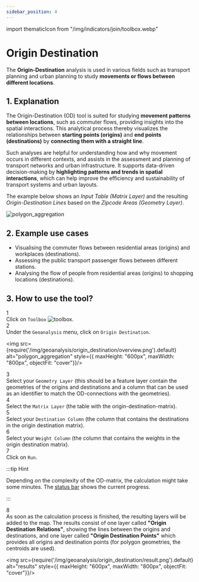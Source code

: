 ```yaml
---
sidebar_position: 4
---
```


import thematicIcon from "/img/indicators/join/toolbox.webp"

# Origin Destination

The **Origin-Destination** analysis is used in various fields such as transport planning and urban planning to study **movements or flows between different locations**.

## 1. Explanation

The Origin-Destination (OD) tool is suited for studying **movement patterns between locations**, such as commuter flows, providing insights into the spatial interactions. This analytical process thereby visualizes the relationships between **starting points (origins)** and **end points (destinations)** by **connecting them with a straight line**. 

Such analyses are helpful for understanding how and why movement occurs in different contexts, and assists in the assessment and planning of transport networks and urban infrastructure. It supports data-driven decision-making by **highlighting patterns and trends in spatial interactions**, which can help improve the efficiency and sustainability of transport systems and urban layouts.

The example below shows an *Input Table (Matrix Layer)* and the resulting *Origin-Destination Lines* based on the *Zipcode Areas (Geometry Layer)*.

<div style={{ display: 'flex', flexDirection: 'column', alignItems: 'center'}}>
  <img src={require('/img/geoanalysis/origin_destination/od_example.png').default} alt="polygon_aggregation" style={{ maxHeight: "600px", maxWidth: "800px", objectFit: "cover"}}/>
</div> 


## 2. Example use cases

- Visualising the commuter flows between residential areas (origins) and workplaces (destinations).
- Assessing the public transport passenger flows between different stations.
- Analysing the flow of people from residential areas (origins)  to shopping locations (destinations).


## 3. How to use the tool?

<div class="step">
  <div class="step-number">1</div>
  <div class="content">Click on <code>Toolbox</code> <img src={thematicIcon} alt="toolbox" style={{width: "25px"}}/>. </div>
</div>

<div class="step">
  <div class="step-number">2</div>
  <div class="content">Under the <code>Geoanalysis</code> menu, click on <code>Origin Destination</code>.</div>
</div>


<img src={require('/img/geoanalysis/origin_destination/overview.png').default} alt="polygon_aggregation" style={{ maxHeight: "600px", maxWidth: "800px", objectFit: "cover"}}/>


<div class="step">
  <div class="step-number">3</div>
  <div class="content">Select your <code>Geometry Layer</code> (this should be a feature layer contain the geometries of the origins and destinations and a column that can be used as an identifier to match the OD-connections with the geometries).</div>
</div>

<div class="step">
  <div class="step-number">4</div>
  <div class="content">Select the <code>Matrix Layer</code> (the table with the origin-destination-matrix).</div>
</div>

<div class="step">
  <div class="step-number">5</div>
  <div class="content">Select your <code>Destination Column</code> (the column that contains the destinations in the origin destination matrix).</div>
</div>

<div class="step">
  <div class="step-number">6</div>
  <div class="content">Select your <code>Weight Column</code> (the column that contains the weights in the origin destination matrix).</div>
</div>

<div class="step">
  <div class="step-number">7</div>
  <div class="content">Click on <code>Run</code>.</div>
</div>

:::tip Hint

Depending on the complexity of the OD-matrix, the calculation might take some minutes. The [status bar](../../workspace/home#status-bar) shows the current progress.

:::

<div class="step">
  <div class="step-number">8</div>
  <div class="content">As soon as the calculation process is finished, the resulting layers will be added to the map. The results consist of one layer called <b>"Origin Destination Relations"</b>, showing the lines between the origins and destinations, and one layer called <b>"Origin Destination Points"</b> which provides all origins and destination points (for polygon geometries, the centroids are used).</div>
</div>

<img src={require('/img/geoanalysis/origin_destination/result.png').default} alt="results" style={{ maxHeight: "600px", maxWidth: "800px", objectFit: "cover"}}/>
